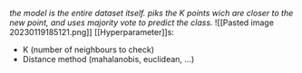_the model is the entire dataset itself. piks the K points wich are closer to the new point, and uses majority vote to predict the class._
![[Pasted image 20230119185121.png]]
[[Hyperparameter]]s:
- K (number of neighbours to check)
- Distance method (mahalanobis, euclidean, ...)